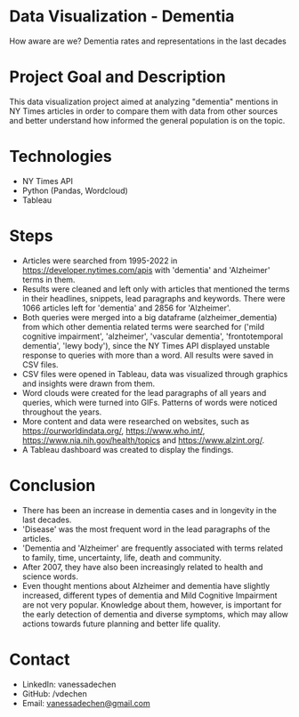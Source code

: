 # Data Visualization - Dementia 
How aware are we? Dementia rates and representations in the last decades
 
# Project Goal and Description
This data visualization project aimed at analyzing "dementia" mentions in NY Times articles in order to compare them with data from other sources and better understand how informed the general population is on the topic. 

# Technologies 
- NY Times API
- Python (Pandas, Wordcloud)
- Tableau

# Steps
- Articles were searched from 1995-2022 in https://developer.nytimes.com/apis with 'dementia' and 'Alzheimer' terms in them. 
- Results were cleaned and left only with articles that mentioned the terms in their headlines, snippets, lead paragraphs and keywords. There were 1066 articles left for 'dementia' and 2856 for 'Alzheimer'. 
- Both queries were merged into a big dataframe (alzheimer_dementia) from which other dementia related terms were searched for ('mild cognitive impairment', 'alzheimer', 'vascular dementia', 'frontotemporal dementia', 'lewy body'), since the NY Times API displayed unstable response to queries with more than a word. All results were saved in CSV files. 
- CSV files were opened in Tableau, data was visualized through graphics and insights were drawn from them.    
- Word clouds were created for the lead paragraphs of all years and queries, which were turned into GIFs. Patterns of words were noticed throughout the years.
- More content and data were researched on websites, such as https://ourworldindata.org/, https://www.who.int/, https://www.nia.nih.gov/health/topics and https://www.alzint.org/.
- A Tableau dashboard was created to display the findings. 

# Conclusion
- There has been an increase in dementia cases and in longevity in the last decades.
- 'Disease' was the most frequent word in the lead paragraphs of the articles. 
- 'Dementia and 'Alzheimer' are frequently associated with terms related to family, time, uncertainty, life, death and community. 
- After 2007, they have also been increasingly related to health and science words. 
- Even thought mentions about Alzheimer and dementia have slightly increased, different types of dementia and Mild Cognitive Impairment are not very popular. Knowledge about them, however, is important for the early detection of dementia and diverse symptoms, which may allow actions towards future planning and better life quality.
  
# Contact
- LinkedIn: vanessadechen
- GitHub: /vdechen
- Email: vanessadechen@gmail.com

